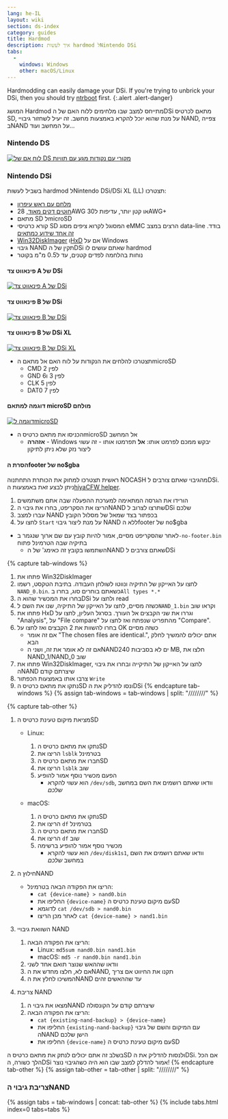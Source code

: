 ```yaml
---
lang: he-IL
layout: wiki
section: ds-index
category: guides
title: Hardmod
description: איך לעשות hardmod לNintendo DSi
tabs:
  - 
    windows: Windows
    other: macOS/Linux
---
```


Hardmodding can easily damage your DSi. If you're trying to unbrick your DSi, then you should try [ntrboot](ntrboot) first.
{:.alert .alert-danger}

המושג Hardmod מתייחס למצב שבו מלחימים ללוח האם של הDSi מתאם לכרטיס SD, על מנת שהוא יוכל להקרא באמצעות מחשב. זה יעיל לשחזור גיבויי NAND, צפייה בNAND על המחשב ועוד...

### Nintendo DS
[![לוח אם של DS מקורי עם נקודות מגע עם תוויות](/assets/images/ds-hardmod/mobo_pinout.png)](/assets/images/ds-hardmod/mobo_pinout.png)

### Nintendo DSi

בשביל לעשות hardmod לNintendo DSi/DSi XL (LL) תצטרכו:
   - [מלחם עם ראש עיפרון](https://www.amazon.com/dp/B01N4571Q6)
   - [חוטים דקים מאוד](https://www.amazon.com/dp/B01MXGNTA4), 28AWG או קטן יותר, עדיפות ל30AWG+
   - מתאם SD לmicroSD
   - קורא כרטיסי SD המסוגל לקרוא ציפים מסוג eMMC הרצים במצב data-line בודד. [זה אחד שידוע כמתאים](https://www.amazon.com/dp/B006T9B6R2)
   - [Win32DiskImager](https://sourceforge.net/projects/win32diskimager/) ו[HxD](https://mh-nexus.de/en/downloads.php?product=HxD20) אם על Windows
   - גיבוי NAND תקין של הDSi שאתם עושים לו hardmod
   - נוחות בהלחמה לפדים קטנים, עד ל0.5 מ"מ בקוטר

#### פינאווט צד A של DSi
[![פינאווט צד A של DSi](/assets/images/dsi-hardmod/side_a.jpg)](/assets/images/dsi-hardmod/side_a.jpg)
#### פינאווט צד B של DSi
[![פינאווט צד B של DSi](/assets/images/dsi-hardmod/side_b.png)](/assets/images/dsi-hardmod/side_b.png)
#### פינאווט צד B של DSi XL
[![פינאווט צד B של DSi XL](/assets/images/dsi-hardmod/dsi_xl_side_b.png)](/assets/images/dsi-hardmod/dsi_xl_side_b.png)

- תצטרכו להלחים את הנקודות על לוח האם אל מתאם הmicroSD
   - CMD לפין 2
   - GND לפין 3 ו6
   - CLK לפין 5
   - DAT0 לפין 7

#### דוגמה למתאם microSD מולחם
[![דוגמה לmicroSD](/assets/images/dsi-hardmod/sd.jpg)](/assets/images/dsi-hardmod/sd.jpg)

- הכניסו את מתאם כרטיס הmicroSD אל המחשב
   - **אזהרה** - Windows יבקש ממכם לפרמט אותו: **אל** תפרמטו אותו - זה עשוי ליצור נזק שלא ניתן לתיקון

#### הסרת הfooter של no$gba
ראשית תצטרכו למחוק את הכותרת התחתנוה NOCASH מהגיבוי שאתם צורבים לDSi. ניתן לבצע זאת באמצעות ה[hiyaCFW helper](https://github.com/mondul/HiyaCFW-Helper/releases/latest).

1. הורידו את הגרסה המתאימה למערכת ההפעלה שבה אתם משתמשים
1. הריצו את הסקריפט, בחרו את גיבוי הNAND שתרצו לצרוב לDSi שלכם
1. עברו למצב NAND בכפתור בצד שמאל של מסלול הקובץ
1. לחצו על `Start` על מנת ליצור גיבוי NAND ללא הfooter של no$gba

- לאחר שהסקריפט מסיים, אמור להיות קובץ עם שם ארוך שנגמר ב`-no-footer.bin` בתיקיה שבה הטרמינל פתוח
   - השתמשו בקובץ זה כאימג' של הNAND שאתם צורבים לDSi

{% capture tab-windows %}
1. פתחו את Win32DiskImager
1. לחצו על האייקון של התיקיה ונווטו לשולחן העבודה. בתיבת הטקסט, רשמו `NAND_0.bin`. כשאתם בוחרים סוג, בחרו ב`All types *.*`
1. בחרו את המכשיר שהוא הDSi ולחצו על read
1. כשזה מסיים, לחצו על האייקון של התיקיה, שנו את השם ל`NAND_1.bin` וקראו שוב
1. פתחו את HxD וגררו את שני הקבצים אל העורך. בסרגל העליון, לחצו על "Analysis", על "File compare" מהתפריט שנפתח ואז לחצו על "Compare".
1. בחרו להשוות את 2 הקבצים ואז לחצו על OK כשזה מסיים
   - אם זה אומר "The chosen files are identical.", אתם יכולים להמשיך לחלק הבא
   - אם זה לא אומר את זה, ושני הNANDים לא בסביבות 240 MB, חלצו את NAND_1/NAND_0 שוב
1. פתחו את Win32DiskImager, לחצו על האייקון של התיקייה ובחרו את גיבוי הNAND שיצרתם קודם
1. צרבו אותו באמצעות הכפתור `Write`
1. נתקו את מתאם כרטיס הSD ונסו להדליק את הDSi
{% endcapture tab-windows %}
{% assign tab-windows = tab-windows | split: "////////" %}


{% capture tab-other %}
1. מציאת מיקום טעינת כרטיס הSD
   - Linux:
      1. נתקו את מתאם כרטיס הSD
      1. הריצו את `lsblk` בטרמינל
      1. חברו את מתאם כרטיס הSD
      1. הריצו את `lsblk` שוב
      1. הפעם מכשיר נוסף אמור להופיע
         - הוא עשוי להקרא `/dev/sdb`, וודאו שאתם רושמים את השם במחשב *שלכם*

   - macOS:
      1. נתקו את מתאם כרטיס הSD
      1. הריצו את `df` בטרמינל
      1. חברו את מתאם כרטיס הSD
      1. הריצו את `df` שוב
      1. מכשיר נוסף אמור להופיע ברשימה
         - הוא עשוי להקרא `/dev/disk1s1`, וודאו שאתם רושמים את השם במחשב *שלכם*

1. חילוץ הNAND
   - הריצו את הפקודה הבאה בטרמינל:
      - `cat {device-name} > nand0.bin`
      - החליפו את `{device-name}` עם מיקום טעינת כרטיס הSD
      - לדוגמא `cat /dev/sdb > nand0.bin`
      - לאחר מכן הריצו `cat {device-name} > nand1.bin`


1. השוואת גיבויי NAND
   1. הריצו את הפקודה הבאה:
      - Linux: `md5sum nand0.bin nand1.bin`
      - macOS: `md5 -r nand0.bin nand1.bin`
   1. וודאו שההאש שנוצר תואם אחד לשני
   1. אם לא, חלצו מחדש את הNAND, תקנו את החיווט אם צריך
   1. המשיכו לחלץ את הNAND עד שההאשים זהים

1. צריבת NAND
   1. מצאו את גיבוי הNAND שיצרתם קודם על הקונסולה
   1. הריצו את הפקודה הבאה:
      - `cat {existing-nand-backup} > {device-name}`
      - החליפו את `{existing-nand-backup}` עם המיקום והשם של גיבוי הNAND הישן שלכם
      - החליפו את `{device-name}` עם מיקום טעינת כרטיס הSD

בשלב זה אתם יכולים לנתק את מתאם כרטיס הSD ולנסות להדליק את הDSi. אם הכל הלך כשורה, הDSi אמור להדלק למצב שבו הוא היה כשהגיבוי נוצר!
{% endcapture tab-other %}
{% assign tab-other = tab-other | split: "////////" %}

### צריבת גיבוי הNAND
{% assign tabs = tab-windows | concat: tab-other %}
{% include tabs.html index=0 tabs=tabs %}
